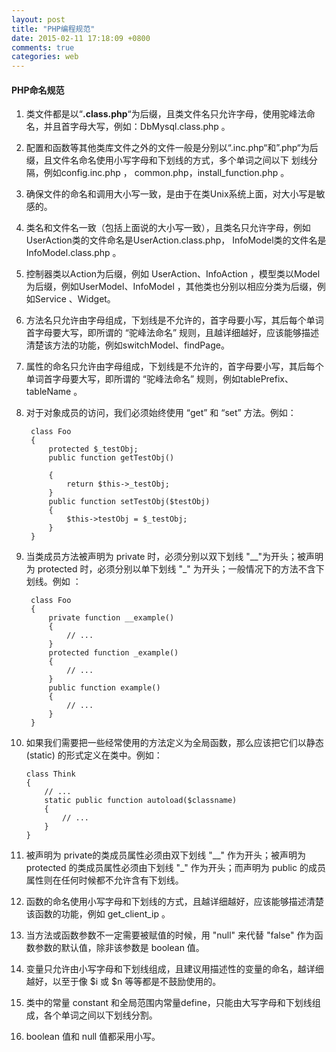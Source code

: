 ```yaml
---
layout: post
title: "PHP编程规范"
date: 2015-02-11 17:18:09 +0800
comments: true
categories: web
---
```


#### PHP命名规范

1. 类文件都是以“**.class.php**“为后缀，且类文件名只允许字母，使用驼峰法命名，并且首字母大写，例如：DbMysql.class.php 。
2. 配置和函数等其他类库文件之外的文件一般是分别以“.inc.php“和”.php“为后缀，且文件名命名使用小写字母和下划线的方式，多个单词之间以下 划线分隔，例如config.inc.php ， common.php，install_function.php 。
3. 确保文件的命名和调用大小写一致，是由于在类Unix系统上面，对大小写是敏感的。
4. 类名和文件名一致（包括上面说的大小写一致），且类名只允许字母，例如 UserAction类的文件命名是UserAction.class.php， InfoModel类的文件名是InfoModel.class.php 。
5. 控制器类以Action为后缀，例如 UserAction、InfoAction ，模型类以Model为后缀，例如UserModel、InfoModel ，其他类也分别以相应分类为后缀，例如Service 、Widget。
6. 方法名只允许由字母组成，下划线是不允许的，首字母要小写，其后每个单词首字母要大写，即所谓的 “驼峰法命名” 规则，且越详细越好，应该能够描述清楚该方法的功能，例如switchModel、findPage。
7. 属性的命名只允许由字母组成，下划线是不允许的，首字母要小写，其后每个单词首字母要大写，即所谓的 “驼峰法命名” 规则，例如tablePrefix、tableName 。
8. 对于对象成员的访问，我们必须始终使用 “get” 和 “set” 方法。例如：  

		class Foo
		{
		    protected $_testObj;
		    public function getTestObj()
		
		    {
		        return $this->_testObj;
		    }
		    public function setTestObj($testObj)
		    {
		        $this->testObj = $_testObj;
		    }
		}
9. 当类成员方法被声明为 private 时，必须分别以双下划线 "__"为开头；被声明为 protected 时，必须分别以单下划线 "_" 为开头；一般情况下的方法不含下划线。例如 ：

		class Foo
		{
		    private function __example()
		    {
		        // ...
		    }
		    protected function _example()
		    {
		        // ...
		    }
		    public function example()
		    {
		        // ...
		    }
		}
10. 如果我们需要把一些经常使用的方法定义为全局函数，那么应该把它们以静态 (static) 的形式定义在类中。例如：

		class Think
		{
		    // ...
		    static public function autoload($classname)
		    {
		        // ...
		    }
		}
11. 被声明为 private的类成员属性必须由双下划线 "__" 作为开头；被声明为 protected 的类成员属性必须由下划线 "_" 作为开头；而声明为 public 的成员属性则在任何时候都不允许含有下划线。
12. 函数的命名使用小写字母和下划线的方式，且越详细越好，应该能够描述清楚该函数的功能，例如 get_client_ip 。
13. 当方法或函数参数不一定需要被赋值的时候，用 "null" 来代替 "false" 作为函数参数的默认值，除非该参数是 boolean 值。
14. 变量只允许由小写字母和下划线组成，且建议用描述性的变量的命名，越详细越好，以至于像 $i 或 $n 等等都是不鼓励使用的。
15. 类中的常量 constant 和全局范围内常量define，只能由大写字母和下划线组成，各个单词之间以下划线分割。
16. boolean 值和 null 值都采用小写。